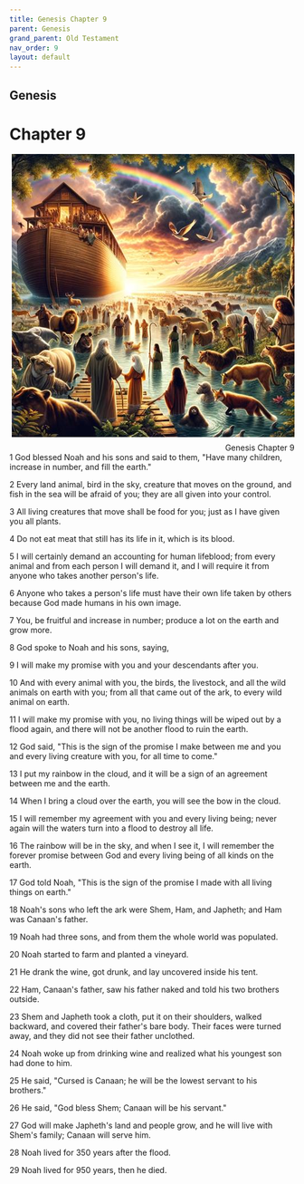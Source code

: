 ```yaml
---
title: Genesis Chapter 9
parent: Genesis
grand_parent: Old Testament
nav_order: 9
layout: default
---
```


## Genesis

# Chapter 9

<div style="clear: both; text-align: right;">
    <img src="/assets/Image/Genesis/500/9.jpg" alt="Genesis Chapter 9" class="chapter-image" style="max-width: 100%; height: auto; float: right; margin: 0 0 10px 10px; padding-left: 10%;">
    <figcaption style="font-size: 14px;">Genesis Chapter 9</figcaption>
</div>
1 God blessed Noah and his sons and said to them, "Have many children, increase in number, and fill the earth."

2 Every land animal, bird in the sky, creature that moves on the ground, and fish in the sea will be afraid of you; they are all given into your control.

3 All living creatures that move shall be food for you; just as I have given you all plants.

4 Do not eat meat that still has its life in it, which is its blood.

5 I will certainly demand an accounting for human lifeblood; from every animal and from each person I will demand it, and I will require it from anyone who takes another person's life.

6 Anyone who takes a person's life must have their own life taken by others because God made humans in his own image.

7 You, be fruitful and increase in number; produce a lot on the earth and grow more.

8 God spoke to Noah and his sons, saying,

9 I will make my promise with you and your descendants after you.

10 And with every animal with you, the birds, the livestock, and all the wild animals on earth with you; from all that came out of the ark, to every wild animal on earth.

11 I will make my promise with you, no living things will be wiped out by a flood again, and there will not be another flood to ruin the earth.

12 God said, "This is the sign of the promise I make between me and you and every living creature with you, for all time to come."

13 I put my rainbow in the cloud, and it will be a sign of an agreement between me and the earth.

14 When I bring a cloud over the earth, you will see the bow in the cloud.

15 I will remember my agreement with you and every living being; never again will the waters turn into a flood to destroy all life.

16 The rainbow will be in the sky, and when I see it, I will remember the forever promise between God and every living being of all kinds on the earth.

17 God told Noah, "This is the sign of the promise I made with all living things on earth."

18 Noah's sons who left the ark were Shem, Ham, and Japheth; and Ham was Canaan's father.

19 Noah had three sons, and from them the whole world was populated.

20 Noah started to farm and planted a vineyard.

21 He drank the wine, got drunk, and lay uncovered inside his tent.

22 Ham, Canaan's father, saw his father naked and told his two brothers outside.

23 Shem and Japheth took a cloth, put it on their shoulders, walked backward, and covered their father's bare body. Their faces were turned away, and they did not see their father unclothed.

24 Noah woke up from drinking wine and realized what his youngest son had done to him.

25 He said, "Cursed is Canaan; he will be the lowest servant to his brothers."

26 He said, "God bless Shem; Canaan will be his servant."

27 God will make Japheth's land and people grow, and he will live with Shem's family; Canaan will serve him.

28 Noah lived for 350 years after the flood.

29 Noah lived for 950 years, then he died.



